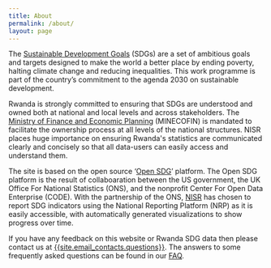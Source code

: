 ```yaml
---
title: About
permalink: /about/
layout: page
---
```



The [Sustainable Development Goals](https://www.un.org/sustainabledevelopment/sustainable-development-goals/) (SDGs) are a set of ambitious goals and targets designed to make the world a better place by ending poverty, halting climate change and reducing inequalities. This work programme is part of the country’s commitment to the agenda 2030 on sustainable development.

Rwanda is strongly committed to ensuring that SDGs are understood and owned both at national and local levels and across stakeholders. The [Ministry of Finance and Economic Planning](http://www.minecofin.gov.rw/index.php?id=2) (MINECOFIN) is mandated to facilitate the ownership process at all levels of the national structures. NISR places huge importance on ensuring Rwanda's statistics are communicated clearly and concisely so that all data-users can easily access and understand them. 

The site is based on the open source ‘[Open SDG](https://open-sdg.readthedocs.io/en/latest/)’ platform. The Open SDG platform is the result of collaboaration between the US government, the UK Office For National Statistics (ONS), and the nonprofit Center For Open Data Enterprise (CODE). With the partnership of the ONS, [NISR](http://statistics.gov.rw/home) has chosen to report SDG indicators using the National Reporting Platform (NRP) as it is easily accessible, with automatically generated visualizations to show progress over time.

If you have any feedback on this website or Rwanda SDG data then please contact us at <a href="mailto:{{site.email_contacts.questions}}">{{site.email_contacts.questions}}</a>. The answers to some frequently asked questions can be found in our [FAQ](https://sustainabledevelopment-rwanda.github.io/faq/).

